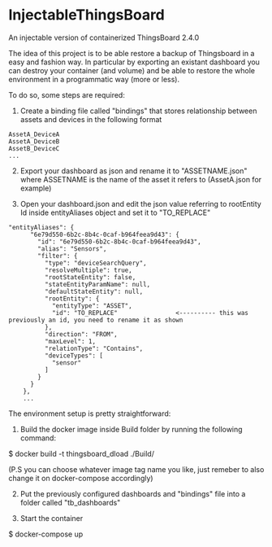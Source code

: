 # InjectableThingsBoard
An injectable version of containerized ThingsBoard 2.4.0

The idea of this project is to be able restore a backup of Thingsboard in a easy and fashion way. 
In particular by exporting an existant dashboard you can destroy your container (and volume) and be able to restore the whole environment in a programmatic way (more or less).

To do so, some steps are required:

1) Create a binding file called "bindings" that stores relationship between assets and devices in the following format

```
AssetA_DeviceA
AssetA_DeviceB
AssetB_DeviceC 
...
```

2) Export your dashboard as json and rename it to "ASSETNAME.json" where ASSETNAME is the name of the asset it refers to (AssetA.json for example)

3) Open your dashboard.json and edit the json value referring to rootEntity Id inside entityAliases object and set it to "TO_REPLACE"

```
"entityAliases": {
      "6e79d550-6b2c-8b4c-0caf-b964feea9d43": {
        "id": "6e79d550-6b2c-8b4c-0caf-b964feea9d43",
        "alias": "Sensors",
        "filter": {
          "type": "deviceSearchQuery",
          "resolveMultiple": true,
          "rootStateEntity": false,
          "stateEntityParamName": null,
          "defaultStateEntity": null,
          "rootEntity": {
            "entityType": "ASSET",
            "id": "TO_REPLACE"                <---------- this was previously an id, you need to rename it as shown
          },
          "direction": "FROM",
          "maxLevel": 1,
          "relationType": "Contains",
          "deviceTypes": [
            "sensor"
          ]
        }
      }
    },
    ...
```
The environment setup is pretty straightforward:

1) Build the docker image inside Build folder by running the following command:

$ docker build -t thingsboard_dload ./Build/

(P.S you can choose whatever image tag name you like, just remeber to also change it on docker-compose accordingly)

2) Put the previously configured dashboards and "bindings" file into a folder called "tb_dashboards" 

3) Start the container

$ docker-compose up 
